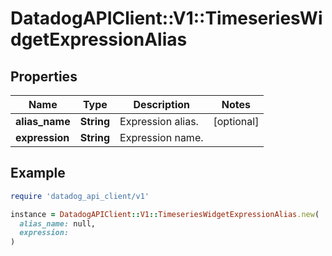 # DatadogAPIClient::V1::TimeseriesWidgetExpressionAlias

## Properties

| Name | Type | Description | Notes |
| ---- | ---- | ----------- | ----- |
| **alias_name** | **String** | Expression alias. | [optional] |
| **expression** | **String** | Expression name. |  |

## Example

```ruby
require 'datadog_api_client/v1'

instance = DatadogAPIClient::V1::TimeseriesWidgetExpressionAlias.new(
  alias_name: null,
  expression: 
)
```

